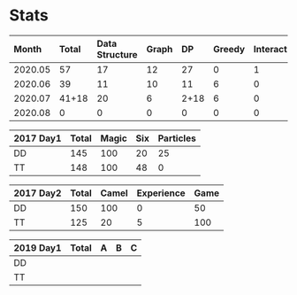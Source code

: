 # Stats

| Month | Total | Data Structure | Graph | DP | Greedy | Interactive | Misc |
| :--- | :--- | :--- | :--- | :--- | :--- | :--- | :--- |
| 2020.05 | 57 | 17 | 12 | 27 | 0 | 1 | 0 |
| 2020.06 | 39 | 11 | 10 | 11 | 6 | 0 | 1 |
| 2020.07 | 41+18 | 20 | 6 | 2+18 | 6 | 0 | 7 |
| 2020.08 | 0 | 0 | 0 | 0 | 0 | 0 | 0 |

| 2017 Day1 | Total | Magic | Six | Particles |
| :--- | :--- | :--- | :--- | :--- |
| DD | 145 | 100 | 20 | 25 |
| TT | 148 | 100 | 48 | 0 |

| 2017 Day2 | Total | Camel | Experience | Game |
| :--- | :--- | :--- | :--- | :--- |
| DD | 150 | 100 | 0 | 50 |
| TT | 125 | 20 | 5 | 100 |

| 2019 Day1 | Total | A | B | C |
| :--- | :--- | :--- | :--- | :--- |
| DD |  |  |  |  |
| TT |  |  |  |  |

